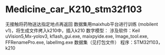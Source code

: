 # Medicine_car_K210_stm32f103
无接触将药物送达指定地点再返回
数据集用maixhub平台进行训练 (mobilent v1)，将生成文件拷入k210中，插入k210 数字模型： 涉及软件：Keil uVision5,Mx-yolov3, kflash_gui.exe, maixpyide.exe, Image_tool.exe, FFRenamePro.exe, labelImg.exe 数据集（见打包文件） 程序：STM32f103，k210
